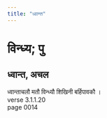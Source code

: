 ```yaml
---
title: "ध्वान्त"
---
```


# विन्ध्य; पु
## ध्वान्त, अचल
ध्वान्ताचलौ मतौ विन्ध्यौ शिखिनी बर्हिपावकौ ।<br />verse 3.1.1.20<br />page 0014

